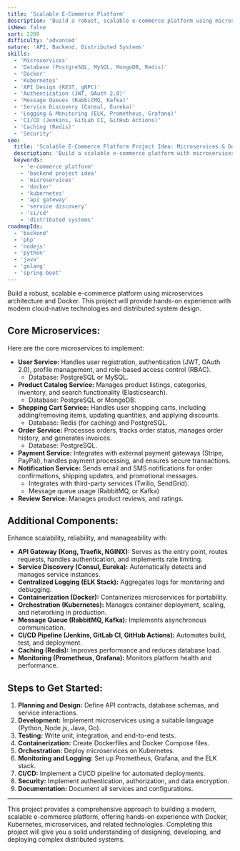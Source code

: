```yaml
---
title: 'Scalable E-Commerce Platform'
description: 'Build a robust, scalable e-commerce platform using microservices architecture and Docker, with a focus on modern cloud-native technologies.'
isNew: false
sort: 2200
difficulty: 'advanced'
nature: 'API, Backend, Distributed Systems'
skills:
  - 'Microservices'
  - 'Database (PostgreSQL, MySQL, MongoDB, Redis)'
  - 'Docker'
  - 'Kubernetes'
  - 'API Design (REST, gRPC)'
  - 'Authentication (JWT, OAuth 2.0)'
  - 'Message Queues (RabbitMQ, Kafka)'
  - 'Service Discovery (Consul, Eureka)'
  - 'Logging & Monitoring (ELK, Prometheus, Grafana)'
  - 'CI/CD (Jenkins, GitLab CI, GitHub Actions)'
  - 'Caching (Redis)'
  - 'Security'
seo:
  title: 'Scalable E-Commerce Platform Project Idea: Microservices & Docker'
  description: 'Build a scalable e-commerce platform with microservices, Docker, Kubernetes, and modern cloud-native technologies for a comprehensive learning experience.'
  keywords:
    - 'e-commerce platform'
    - 'backend project idea'
    - 'microservices'
    - 'docker'
    - 'kubernetes'
    - 'api gateway'
    - 'service discovery'
    - 'ci/cd'
    - 'distributed systems'
roadmapIds:
  - 'backend'
  - 'php'
  - 'nodejs'
  - 'python'
  - 'java'
  - 'golang'
  - 'spring-boot'
---
```


Build a robust, scalable e-commerce platform using microservices architecture and Docker. This project will provide hands-on experience with modern cloud-native technologies and distributed system design.

## Core Microservices:

Here are the core microservices to implement:

-   **User Service:** Handles user registration, authentication (JWT, OAuth 2.0), profile management, and role-based access control (RBAC).
    -   Database: PostgreSQL or MySQL.
-   **Product Catalog Service:** Manages product listings, categories, inventory, and search functionality (Elasticsearch).
    -   Database: PostgreSQL or MongoDB.
-   **Shopping Cart Service:** Handles user shopping carts, including adding/removing items, updating quantities, and applying discounts.
    -   Database: Redis (for caching) and PostgreSQL.
-   **Order Service:** Processes orders, tracks order status, manages order history, and generates invoices.
    -   Database: PostgreSQL.
-   **Payment Service:** Integrates with external payment gateways (Stripe, PayPal), handles payment processing, and ensures secure transactions.
-   **Notification Service:** Sends email and SMS notifications for order confirmations, shipping updates, and promotional messages.
    -   Integrates with third-party services (Twilio, SendGrid).
    -   Message queue usage (RabbitMQ, or Kafka)
-   **Review Service:** Manages product reviews, and ratings.

## **Additional Components:**

Enhance scalability, reliability, and manageability with:

-   **API Gateway (Kong, Traefik, NGINX):** Serves as the entry point, routes requests, handles authentication, and implements rate limiting.
-   **Service Discovery (Consul, Eureka):** Automatically detects and manages service instances.
-   **Centralized Logging (ELK Stack):** Aggregates logs for monitoring and debugging.
-   **Containerization (Docker):** Containerizes microservices for portability.
-   **Orchestration (Kubernetes):** Manages container deployment, scaling, and networking in production.
-   **Message Queue (RabbitMQ, Kafka):** Implements asynchronous communication.
-   **CI/CD Pipeline (Jenkins, GitLab CI, GitHub Actions):** Automates build, test, and deployment.
-   **Caching (Redis):** Improves performance and reduces database load.
-   **Monitoring (Prometheus, Grafana):** Monitors platform health and performance.

## Steps to Get Started:

1.  **Planning and Design:** Define API contracts, database schemas, and service interactions.
2.  **Development:** Implement microservices using a suitable language (Python, Node.js, Java, Go).
3.  **Testing:** Write unit, integration, and end-to-end tests.
4.  **Containerization:** Create Dockerfiles and Docker Compose files.
5.  **Orchestration:** Deploy microservices on Kubernetes.
6.  **Monitoring and Logging:** Set up Prometheus, Grafana, and the ELK stack.
7.  **CI/CD:** Implement a CI/CD pipeline for automated deployments.
8.  **Security:** Implement authentication, authorization, and data encryption.
9.  **Documentation:** Document all services and configurations.

<hr />

This project provides a comprehensive approach to building a modern, scalable e-commerce platform, offering hands-on experience with Docker, Kubernetes, microservices, and related technologies. Completing this project will give you a solid understanding of designing, developing, and deploying complex distributed systems.
